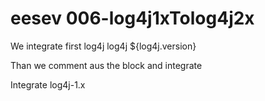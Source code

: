 # eesev 006-log4j1xTolog4j2x


We integrate first 
<dependency>
            <groupId>log4j</groupId>
            <artifactId>log4j</artifactId>
            <version>${log4j.version}</version>
        </dependency>

Than we comment aus the block and integrate

Integrate log4j-1.x

